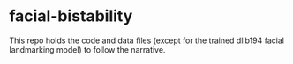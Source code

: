 # facial-bistability
This repo holds the code and data files (except for the trained dlib194 facial landmarking model) to follow the narrative.
